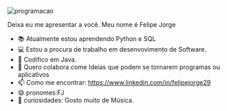 ![programacao](https://user-images.githubusercontent.com/90123100/132129346-95b51197-e897-48ea-9c67-bdab57c96295.png)

Deixa eu me apresentar a você.
Meu nome é Felipe Jorge
- 📚 Atualmente estou aprendendo Python e SQL
- 💻 Estou a procura de trabalho em desenvovimento de Software.
- 💾 Codifico em Java.
- 💬 Quero colabora come Ideias que podem se tornarem programas ou aplicativos
- 📫 Como me encontrar: https://www.linkedin.com/in/felipejorge29
- 😄 pronomes:FJ
- 🎹 curiosidades: Gosto muito de Música.

